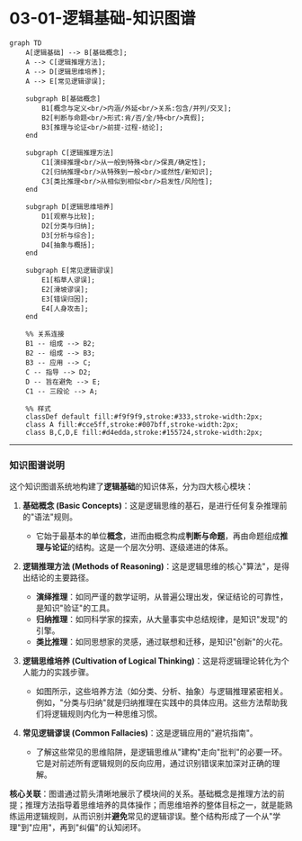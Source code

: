 # 03-01-逻辑基础-知识图谱

```mermaid
graph TD
    A[逻辑基础] --> B[基础概念];
    A --> C[逻辑推理方法];
    A --> D[逻辑思维培养];
    A --> E[常见逻辑谬误];

    subgraph B[基础概念]
        B1[概念与定义<br/>内涵/外延<br/>关系:包含/并列/交叉];
        B2[判断与命题<br/>形式:肯/否/全/特<br/>真假];
        B3[推理与论证<br/>前提-过程-结论];
    end

    subgraph C[逻辑推理方法]
        C1[演绎推理<br/>从一般到特殊<br/>保真/确定性];
        C2[归纳推理<br/>从特殊到一般<br/>或然性/新知识];
        C3[类比推理<br/>从相似到相似<br/>启发性/风险性];
    end

    subgraph D[逻辑思维培养]
        D1[观察与比较];
        D2[分类与归纳];
        D3[分析与综合];
        D4[抽象与概括];
    end

    subgraph E[常见逻辑谬误]
        E1[稻草人谬误];
        E2[滑坡谬误];
        E3[错误归因];
        E4[人身攻击];
    end

    %% 关系连接
    B1 -- 组成 --> B2;
    B2 -- 组成 --> B3;
    B3 -- 应用 --> C;
    C -- 指导 --> D2;
    D -- 旨在避免 --> E;
    C1 -- 三段论 --> A;

    %% 样式
    classDef default fill:#f9f9f9,stroke:#333,stroke-width:2px;
    class A fill:#cce5ff,stroke:#007bff,stroke-width:2px;
    class B,C,D,E fill:#d4edda,stroke:#155724,stroke-width:2px;
```

---

### 知识图谱说明

这个知识图谱系统地构建了**逻辑基础**的知识体系，分为四大核心模块：

1. **基础概念 (Basic Concepts)**：这是逻辑思维的基石，是进行任何复杂推理前的"语法"规则。
    - 它始于最基本的单位**概念**，进而由概念构成**判断与命题**，再由命题组成**推理与论证**的结构。这是一个层次分明、逐级递进的体系。

2. **逻辑推理方法 (Methods of Reasoning)**：这是逻辑思维的核心"算法"，是得出结论的主要路径。
    - **演绎推理**：如同严谨的数学证明，从普遍公理出发，保证结论的可靠性，是知识"验证"的工具。
    - **归纳推理**：如同科学家的探索，从大量事实中总结规律，是知识"发现"的引擎。
    - **类比推理**：如同思想家的灵感，通过联想和迁移，是知识"创新"的火花。

3. **逻辑思维培养 (Cultivation of Logical Thinking)**：这是将逻辑理论转化为个人能力的实践步骤。
    - 如图所示，这些培养方法（如分类、分析、抽象）与逻辑推理紧密相关。例如，"分类与归纳"就是归纳推理在实践中的具体应用。这些方法帮助我们将逻辑规则内化为一种思维习惯。

4. **常见逻辑谬误 (Common Fallacies)**：这是逻辑应用的"避坑指南"。
    - 了解这些常见的思维陷阱，是逻辑思维从"建构"走向"批判"的必要一环。它是对前述所有逻辑规则的反向应用，通过识别错误来加深对正确的理解。

**核心关联**：图谱通过箭头清晰地展示了模块间的关系。基础概念是推理方法的前提；推理方法指导着思维培养的具体操作；而思维培养的整体目标之一，就是能熟练运用逻辑规则，从而识别并**避免**常见的逻辑谬误。整个结构形成了一个从"学理"到"应用"，再到"纠偏"的认知闭环。

